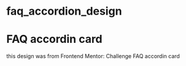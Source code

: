 # faq_accordion_design

<h1>FAQ accordin card</h1>

<p>this design was from Frontend Mentor: Challenge FAQ accordin card</p>


